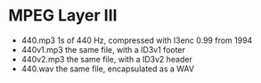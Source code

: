 # MPEG Layer III

- 440.mp3 1s of 440 Hz, compressed with l3enc 0.99 from 1994
- 440v1.mp3 the same file, with a ID3v1 footer
- 440v2.mp3 the same file, with a ID3v2 header
- 440.wav the same file, encapsulated as a WAV
